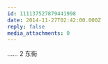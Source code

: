 ```yaml
---
id: 111137527879441998
date: 2014-11-27T02:42:00.000Z
reply: false
media_attachments: 0
---
```


…… 2 东街 ​​​​

